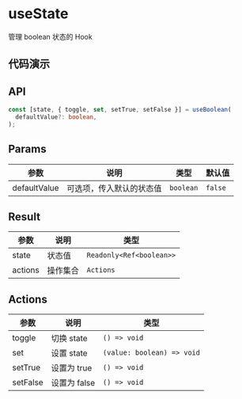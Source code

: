 
# useState

管理 boolean 状态的 Hook


## 代码演示
<demo src="./demo/demo.vue" title="标题" desc="描述"></demo>


## API

```typescript
const [state, { toggle, set, setTrue, setFalse }] = useBoolean(
  defaultValue?: boolean,
);
```

## Params

| 参数         | 说明                     | 类型      | 默认值  |
| ------------ | ------------------------ | --------- | ------- |
| defaultValue | 可选项，传入默认的状态值 | `boolean` | `false` |

## Result

| 参数    | 说明     | 类型                     |
| ------- | -------- | ------------------------ |
| state   | 状态值   | `Readonly<Ref<boolean>>` |
| actions | 操作集合 | `Actions`                |

## Actions

| 参数     | 说明         | 类型                       |
| -------- | ------------ | -------------------------- |
| toggle   | 切换 state   | `() => void`               |
| set      | 设置 state   | `(value: boolean) => void` |
| setTrue  | 设置为 true  | `() => void`               |
| setFalse | 设置为 false | `() => void`               |